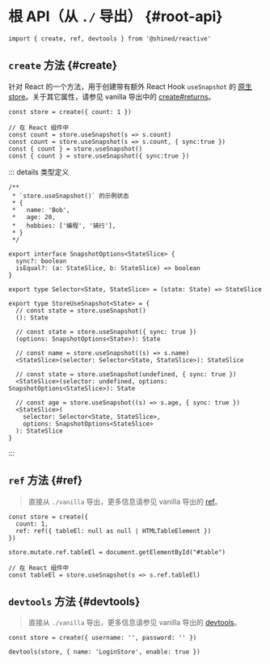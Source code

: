 # 根 API（从 `./` 导出） {#root-api}

```tsx
import { create, ref, devtools } from '@shined/reactive'
```

## `create` 方法 {#create}

针对 React 的一个方法，用于创建带有额外 React Hook `useSnapshot` 的 [原生 store](/zh-cn/reference/vanilla-api#create)。关于其它属性，请参见 vanilla 导出中的 [create#returns](/zh-cn/reference/vanilla-api#create-returns)。

```tsx
const store = create({ count: 1 })

// 在 React 组件中
const count = store.useSnapshot(s => s.count)
const count = store.useSnapshot(s => s.count, { sync:true })
const { count } = store.useSnapshot()
const { count } = store.useSnapshot({ sync:true })
```

::: details 类型定义

```tsx
/**
 * `store.useSnapshot()` 的示例状态
 * {
 *   name: 'Bob',
 *   age: 20,
 *   hobbies: ['编程', '骑行'],
 * }
 */

export interface SnapshotOptions<StateSlice> {
  sync?: boolean
  isEqual?: (a: StateSlice, b: StateSlice) => boolean
}

export type Selector<State, StateSlice> = (state: State) => StateSlice

export type StoreUseSnapshot<State> = {
  // const state = store.useSnapshot()
  (): State

  // const state = store.useSnapshot({ sync: true })
  (options: SnapshotOptions<State>): State

  // const name = store.useSnapshot((s) => s.name)
  <StateSlice>(selector: Selector<State, StateSlice>): StateSlice

  // const state = store.useSnapshot(undefined, { sync: true })
  <StateSlice>(selector: undefined, options: SnapshotOptions<StateSlice>): State

  // const age = store.useSnapshot((s) => s.age, { sync: true })
  <StateSlice>(
    selector: Selector<State, StateSlice>,
    options: SnapshotOptions<StateSlice>
  ): StateSlice
}
```

:::

## `ref` 方法 {#ref}

> 直接从 `./vanilla` 导出，更多信息请参见 vanilla 导出的 [ref](/zh-cn/reference/vanilla-api#ref)。

```tsx
const store = create({ 
  count: 1,
  ref: ref({ tableEl: null as null | HTMLTableElement })
})

store.mutate.ref.tableEl = document.getElementById("#table")

// 在 React 组件中
const tableEl = store.useSnapshot(s => s.ref.tableEl)
```

## `devtools` 方法 {#devtools}

> 直接从 `./vanilla` 导出，更多信息请参见 vanilla 导出的 [devtools](/zh-cn/reference/vanilla-api#devtools)。

```tsx
const store = create({ username: '', password: '' })

devtools(store, { name: 'LoginStore', enable: true })
```

